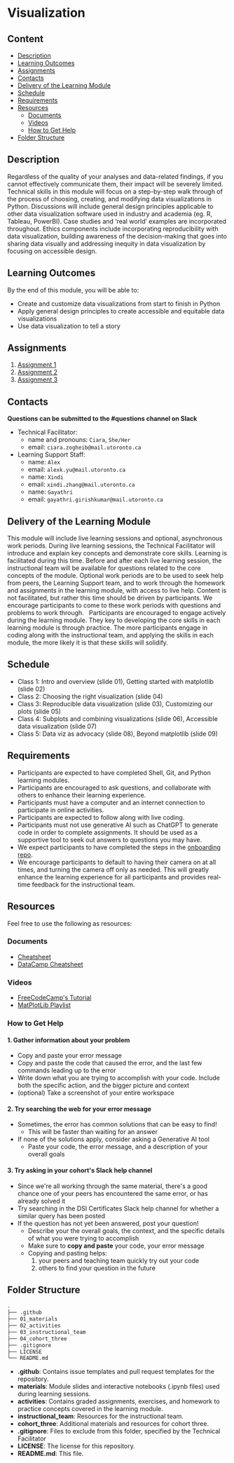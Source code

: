 # Visualization

## Content

* [Description](#description)
* [Learning Outcomes](#learning-outcomes)
* [Assignments](#assignments)
* [Contacts](#contacts)
* [Delivery of the Learning Module](#delivery-of-the-learning-module)
* [Schedule](#schedule)
* [Requirements](#requirements)
* [Resources](#resources)
  + [Documents](#documents)
  + [Videos](#videos)
  + [How to Get Help](#how-to-get-help)
* [Folder Structure](#folder-structure)

## Description
Regardless of the quality of your analyses and data-related findings, if you cannot effectively communicate them, their impact will be severely limited. Technical skills in this module will focus on a step-by-step walk through of the process of choosing, creating, and modifying data visualizations in Python. Discussions will include general design principles applicable to other data visualization software used in industry and academia (eg. R, Tableau, PowerBI). Case studies and ‘real world’ examples are incorporated throughout. Ethics components include incorporating reproducibility with data visualization, building awareness of the decision-making that goes into sharing data visually and addressing inequity in data visualization by focusing on accessible design.

## Learning Outcomes
By the end of this module, you will be able to:

*	Create and customize data visualizations from start to finish in Python
*	Apply general design principles to create accessible and equitable data visualizations
* Use data visualization to tell a story

## Assignments 

1. [Assignment 1](./02_activities/assignments/assignment_1.md)
2. [Assignment 2](./02_activities/assignments/assignment_2.md)
3. [Assignment 3](./02_activities/assignments/assignment_3.md)

## Contacts
**Questions can be submitted to the #questions channel on Slack**

* Technical Facilitator: 
  * name and pronouns: `Ciara`, `She/Her` 
  * email: `ciara.zogheib@mail.utoronto.ca`
* Learning Support Staff: 
  * name: `Alex`
  * email: `alexk.yu@mail.utoronto.ca`
  * name: `Xindi`
  * email: `xindi.zhang@mail.utoronto.ca`
  * name: `Gayathri`
  * email: `gayathri.girishkumar@mail.utoronto.ca`

## Delivery of the Learning Module
This module will include live learning sessions and optional, asynchronous work periods. During live learning sessions, the Technical Facilitator will introduce and explain key concepts and demonstrate core skills. Learning is facilitated during this time. Before and after each live learning session, the instructional team will be available for questions related to the core concepts of the module. Optional work periods are to be used to seek help from peers, the Learning Support team, and to work through the homework and assignments in the learning module, with access to live help. Content is not facilitated, but rather this time should be driven by participants. We encourage participants to come to these work periods with questions and problems to work through. 
 
Participants are encouraged to engage actively during the learning module. They key to developing the core skills in each learning module is through practice. The more participants engage in coding along with the instructional team, and applying the skills in each module, the more likely it is that these skills will solidify. 

## Schedule
* Class 1: Intro and overview (slide 01), Getting started with matplotlib (slide 02)
* Class 2: Choosing the right visualization (slide 04)
* Class 3: Reproducible data visualization (slide 03), Customizing our plots (slide 05)
* Class 4: Subplots and combining visualizations (slide 06), Accessible data visualization (slide 07)
* Class 5: Data viz as advocacy (slide 08), Beyond matplotlib (slide 09) 

## Requirements
* Participants are expected to have completed Shell, Git, and Python learning modules.
* Participants are encouraged to ask questions, and collaborate with others to enhance their learning experience.
* Participants must have a computer and an internet connection to participate in online activities.
* Participants are expected to follow along with live coding.
* Participants must not use generative AI such as ChatGPT to generate code in order to complete assignments. It should be used as a supportive tool to seek out answers to questions you may have.
* We expect participants to have completed the steps in the [onboarding repo](https://github.com/UofT-DSI/onboarding/).
* We encourage participants to default to having their camera on at all times, and turning the camera off only as needed. This will greatly enhance the learning experience for all participants and provides real-time feedback for the instructional team. 

## Resources
Feel free to use the following as resources:

### Documents
- [Cheatsheet](https://matplotlib.org/cheatsheets/)
- [DataCamp Cheatsheet](https://www.datacamp.com/cheat-sheet/matplotlib-cheat-sheet-plotting-in-python)

### Videos
- [FreeCodeCamp's Tutorial](https://www.youtube.com/watch?v=3Xc3CA655Y4)
- [MatPlotLib Playlist](https://www.youtube.com/playlist?list=PL-osiE80TeTvipOqomVEeZ1HRrcEvtZB_)

### How to Get Help
#### 1. Gather information about your problem
- Copy and paste your error message
- Copy and paste the code that caused the error, and the last few commands leading up to the error
- Write down what you are trying to accomplish with your code. Include both the specific action, and the bigger picture and context
- (optional) Take a screenshot of your entire workspace

#### 2. Try searching the web for your error message
- Sometimes, the error has common solutions that can be easy to find!
   - This will be faster than waiting for an answer
- If none of the solutions apply, consider asking a Generative AI tool
   - Paste your code, the error message, and a description of your overall goals

#### 3. Try asking in your cohort's Slack help channel
- Since we're all working through the same material, there's a good chance one of your peers has encountered the same error, or has already solved it
- Try searching in the DSI Certificates Slack help channel for whether a similar query has been posted
- If the question has not yet been answered, post your question!
   - Describe your the overall goals, the context, and the specific details of what you were trying to accomplish
   - Make sure to **copy and paste** your code, your error message
   - Copying and pasting helps:
      1. your peers and teaching team quickly try out your code
      1. others to find your question in the future

## Folder Structure

```markdown
.
├── .github
├── 01_materials
├── 02_activities
├── 03_instructional_team
├── 04_cohort_three
├── .gitignore
├── LICENSE
└── README.md
```

* **.github**: Contains issue templates and pull request templates for the repository.
* **materials**: Module slides and interactive notebooks (.ipynb files) used during learning sessions.
* **activities**: Contains graded assignments, exercises, and homework to practice concepts covered in the learning module.
* **instructional_team**: Resources for the instructional team.
* **cohort_three**: Additional materials and resources for cohort three.
* **.gitignore**: Files to exclude from this folder, specified by the Technical Facilitator
* **LICENSE**: The license for this repository.
* **README.md**: This file.


